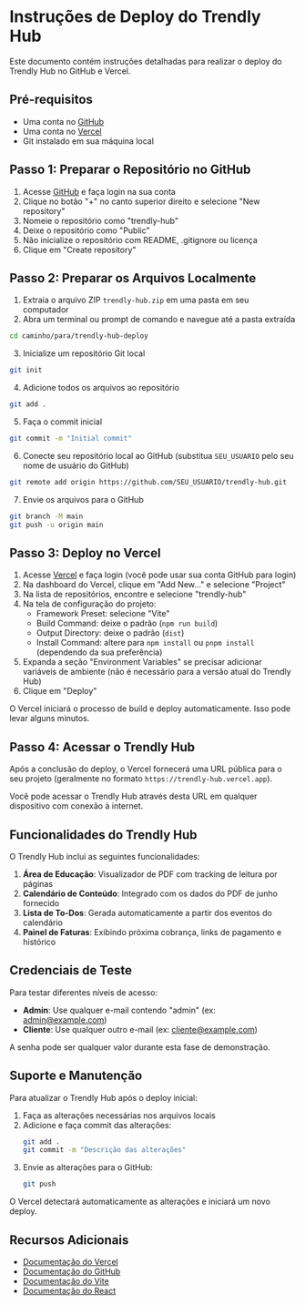 # Instruções de Deploy do Trendly Hub

Este documento contém instruções detalhadas para realizar o deploy do Trendly Hub no GitHub e Vercel.

## Pré-requisitos

- Uma conta no [GitHub](https://github.com/)
- Uma conta no [Vercel](https://vercel.com/)
- Git instalado em sua máquina local

## Passo 1: Preparar o Repositório no GitHub

1. Acesse [GitHub](https://github.com/) e faça login na sua conta
2. Clique no botão "+" no canto superior direito e selecione "New repository"
3. Nomeie o repositório como "trendly-hub"
4. Deixe o repositório como "Public"
5. Não inicialize o repositório com README, .gitignore ou licença
6. Clique em "Create repository"

## Passo 2: Preparar os Arquivos Localmente

1. Extraia o arquivo ZIP `trendly-hub.zip` em uma pasta em seu computador
2. Abra um terminal ou prompt de comando e navegue até a pasta extraída

```bash
cd caminho/para/trendly-hub-deploy
```

3. Inicialize um repositório Git local

```bash
git init
```

4. Adicione todos os arquivos ao repositório

```bash
git add .
```

5. Faça o commit inicial

```bash
git commit -m "Initial commit"
```

6. Conecte seu repositório local ao GitHub (substitua `SEU_USUARIO` pelo seu nome de usuário do GitHub)

```bash
git remote add origin https://github.com/SEU_USUARIO/trendly-hub.git
```

7. Envie os arquivos para o GitHub

```bash
git branch -M main
git push -u origin main
```

## Passo 3: Deploy no Vercel

1. Acesse [Vercel](https://vercel.com/) e faça login (você pode usar sua conta GitHub para login)
2. Na dashboard do Vercel, clique em "Add New..." e selecione "Project"
3. Na lista de repositórios, encontre e selecione "trendly-hub"
4. Na tela de configuração do projeto:
   - Framework Preset: selecione "Vite"
   - Build Command: deixe o padrão (`npm run build`)
   - Output Directory: deixe o padrão (`dist`)
   - Install Command: altere para `npm install` ou `pnpm install` (dependendo da sua preferência)
5. Expanda a seção "Environment Variables" se precisar adicionar variáveis de ambiente (não é necessário para a versão atual do Trendly Hub)
6. Clique em "Deploy"

O Vercel iniciará o processo de build e deploy automaticamente. Isso pode levar alguns minutos.

## Passo 4: Acessar o Trendly Hub

Após a conclusão do deploy, o Vercel fornecerá uma URL pública para o seu projeto (geralmente no formato `https://trendly-hub.vercel.app`).

Você pode acessar o Trendly Hub através desta URL em qualquer dispositivo com conexão à internet.

## Funcionalidades do Trendly Hub

O Trendly Hub inclui as seguintes funcionalidades:

1. **Área de Educação**: Visualizador de PDF com tracking de leitura por páginas
2. **Calendário de Conteúdo**: Integrado com os dados do PDF de junho fornecido
3. **Lista de To-Dos**: Gerada automaticamente a partir dos eventos do calendário
4. **Painel de Faturas**: Exibindo próxima cobrança, links de pagamento e histórico

## Credenciais de Teste

Para testar diferentes níveis de acesso:

- **Admin**: Use qualquer e-mail contendo "admin" (ex: admin@example.com)
- **Cliente**: Use qualquer outro e-mail (ex: cliente@example.com)

A senha pode ser qualquer valor durante esta fase de demonstração.

## Suporte e Manutenção

Para atualizar o Trendly Hub após o deploy inicial:

1. Faça as alterações necessárias nos arquivos locais
2. Adicione e faça commit das alterações:
   ```bash
   git add .
   git commit -m "Descrição das alterações"
   ```
3. Envie as alterações para o GitHub:
   ```bash
   git push
   ```

O Vercel detectará automaticamente as alterações e iniciará um novo deploy.

## Recursos Adicionais

- [Documentação do Vercel](https://vercel.com/docs)
- [Documentação do GitHub](https://docs.github.com/en)
- [Documentação do Vite](https://vitejs.dev/guide/)
- [Documentação do React](https://reactjs.org/docs/getting-started.html)
